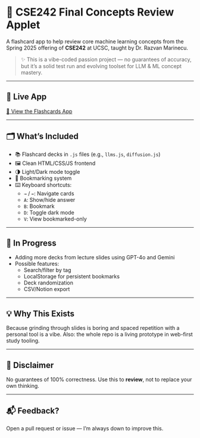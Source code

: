 # 🧠 CSE242 Final Concepts Review Applet

A flashcard app to help review core machine learning concepts from the Spring 2025 offering of **CSE242** at UCSC, taught by Dr. Razvan Marinecu.

> ✨ This is a vibe-coded passion project — no guarantees of accuracy, but it’s a solid test run and evolving toolset for LLM & ML concept mastery.

---

## 🔗 Live App

[🚀 View the Flashcards App](https://jaharding57.github.io/cse242finalConceptsReviewApplet/)

---

## 🗂️ What’s Included

- 📚 Flashcard decks in `.js` files (e.g., `llms.js`, `diffusion.js`)
- 🖼️ Clean HTML/CSS/JS frontend
- 🌗 Light/Dark mode toggle
- 🔖 Bookmarking system
- ⌨️ Keyboard shortcuts:
  - `→` / `←`: Navigate cards
  - `A`: Show/hide answer
  - `B`: Bookmark
  - `D`: Toggle dark mode
  - `V`: View bookmarked-only

---

## 🚧 In Progress

- Adding more decks from lecture slides using GPT-4o and Gemini
- Possible features:
  - Search/filter by tag
  - LocalStorage for persistent bookmarks
  - Deck randomization
  - CSV/Notion export

---

## 💡 Why This Exists

Because grinding through slides is boring and spaced repetition with a personal tool is a vibe. Also: the whole repo is a living prototype in web-first study tooling.

---

## 🙏 Disclaimer

No guarantees of 100% correctness. Use this to **review**, not to replace your own thinking.

---

## 📬 Feedback?

Open a pull request or issue — I’m always down to improve this.

